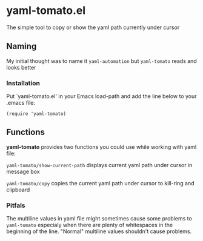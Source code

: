 # yaml-tomato.el

The simple tool to copy or show the yaml path currently under cursor

## Naming

My initial thought was to name it `yaml-automation` but `yaml-tomato` reads and looks better

### Installation

Put `yaml-tomato.el' in your Emacs load-path and add the line below to your .emacs file:

```
(require 'yaml-tomato)
```

## Functions

**yaml-tomato** provides two functions you could use while working with yaml file:

`yaml-tomato/show-current-path` displays current yaml path under cursor in message box

`yaml-tomato/copy` copies the current yaml path under cursor to kill-ring and clipboard

### Pitfals

The multiline values in yaml file might sometimes cause some problems to `yaml-tomato` especialy when there are plenty of whitespaces in the beginning of the line. "Normal" multiline values shouldn't cause problems.
